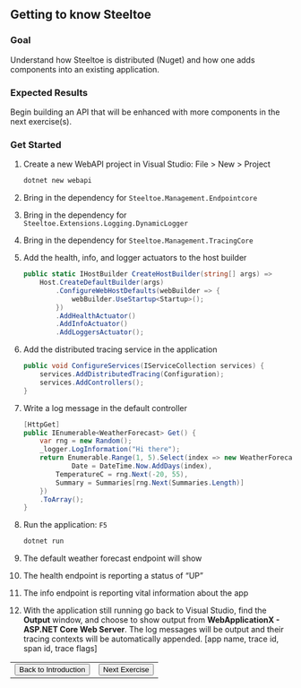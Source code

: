 ﻿## Getting to know Steeltoe


### Goal

Understand how Steeltoe is distributed (Nuget) and how one adds components into an existing application.

### Expected Results

Begin building an API that will be enhanced with more components in the next exercise(s).


### Get Started

1. Create a new WebAPI project in Visual Studio: File > New > Project

	```bash
	dotnet new webapi
	```

1. Bring in the dependency for `Steeltoe.Management.Endpointcore`
1. Bring in the dependency for `Steeltoe.Extensions.Logging.DynamicLogger`
1. Bring in the dependency for `Steeltoe.Management.TracingCore`

1. Add the health, info, and logger actuators to the host builder

	```c#
	public static IHostBuilder CreateHostBuilder(string[] args) =>
		Host.CreateDefaultBuilder(args)
			.ConfigureWebHostDefaults(webBuilder => {
				webBuilder.UseStartup<Startup>();
			})
			.AddHealthActuator()
			.AddInfoActuator()
			.AddLoggersActuator();
	```

1. Add the distributed tracing service in the application

	```c#
	public void ConfigureServices(IServiceCollection services) {
		services.AddDistributedTracing(Configuration);
		services.AddControllers();
	}
	```

1. Write a log message in the default controller

	```c#
	[HttpGet]
	public IEnumerable<WeatherForecast> Get() {
		var rng = new Random();
		_logger.LogInformation("Hi there");
		return Enumerable.Range(1, 5).Select(index => new WeatherForecast {
				Date = DateTime.Now.AddDays(index),
			TemperatureC = rng.Next(-20, 55),
			Summary = Summaries[rng.Next(Summaries.Length)]
		})
		.ToArray();
	}
	```

1. Run the application: `F5`

	```bash
	dotnet run
	```

1. The default weather forecast endpoint will show

1. The health endpoint is reporting a status of “UP”

1. The info endpoint is reporting vital information about the app

1. With the application still running go back to Visual Studio, find the **Output** window, and choose to show output from **WebApplicationX - ASP.NET Core Web Server**. The log messages will be output and their tracing contexts will be automatically appended.    [app name, trace id, span id, trace flags]

<div class="table-responsive">
<table class="table table-striped">
<tbody>
<tr><td class="text-center"><a href="/labs/SpringOne"><button class="btn btn-dark">Back to Introduction</button></a>
</td><td class="text-center"><a href="/labs/SpringOne-Ex2"><button class="btn btn-dark">Next Exercise</button></a>
</td></tr></tbody></table></div>